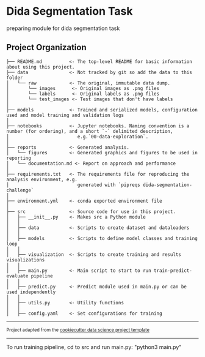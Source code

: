 Dida Segmentation Task
==============================

preparing module for dida segmentation task

Project Organization
------------

    ├── README.md          <- The top-level README for basic information about using this project.
    ├── data               <- Not tracked by git so add the data to this folder
    │   └── raw            <- The original, immutable data dump.
    │       └── images      <- Original images as .png files
    │       └── labels      <- Original labels as .png files
    │       └── test_images <- Test images that don't have labels
    │
    ├── models             <- Trained and serialized models, configuration used and model training and validation logs
    │
    ├── notebooks          <- Jupyter notebooks. Naming convention is a number (for ordering), and a short `-` delimited description,
    │                         e.g.`00-data-exploration`.
    │
    ├── reports            <- Generated analysis.
    │   └── figures        <- Generated graphics and figures to be used in reporting
    │   └── documentation.md <- Report on approach and performance
    │
    ├── requirements.txt   <- The requirements file for reproducing the analysis environment, e.g.
    │                         generated with `pipreqs dida-segmentation-challenge`
    │
    ├── environment.yml    <- conda exported environment file
    │
    ├── src                <- Source code for use in this project.
    │   ├── __init__.py    <- Makes src a Python module
    │   │
    │   ├── data           <- Scripts to create dataset and dataloaders
    │   │
    │   ├── models         <- Scripts to define model classes and training loop
    │   │
    │   ├── visualization  <- Scripts to create training and results visualizations
    │   │
    │   ├── main.py        <- Main script to start to run train-predict-evaluate pipeline
    │   │
    │   ├── predict.py     <- Predict module used in main.py or can be used independently
    │   │
    │   ├── utils.py       <- Utility functions
    │   │
    │   ├── config.yaml    <- Set configurations for training 
    
------------

<p><small>Project adapted from the <a target="_blank" href="https://drivendata.github.io/cookiecutter-data-science/">cookiecutter data science project template</a> </small></p>

------------

To run training pipeline, cd to src and run main.py:
"python3 main.py"